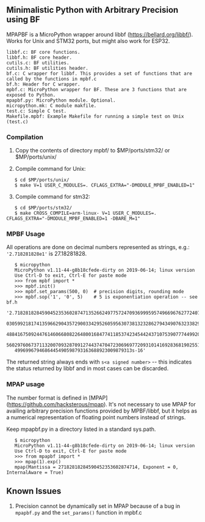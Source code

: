 ## Minimalistic Python with Arbitrary Precision using BF
MPAPBF is a MicroPython wrapper around libbf (https://bellard.org/libbf/).
Works for Unix and STM32 ports, but might also work for ESP32.

```
libbf.c: BF core functions.
libbf.h: BF core header.
cutils.c: BF utilities.    
cutils.h: BF utilities header.
bf.c: C wrapper for libbf. This provides a set of functions that are called by the functions in mpbf.c   
bf.h: Header for C wrapper.                             
mpbf.c: MicroPython wrapper for BF. These are 3 functions that are exposed to Python.
mpapbf.py: MicroPython module. Optional.
micropython.mk: C module makfile.                       
test.c: Simple C test.
Makefile.mpbf: Example Makefile for running a simple test on Unix (test.c)                
```

### Compilation
1. Copy the contents of directory mpbf/ to $MP/ports/stm32/ or $MP/ports/unix/

2. Compile command for Unix:
```
   $ cd $MP/ports/unix/
   $ make V=1 USER_C_MODULES=. CFLAGS_EXTRA="-DMODULE_MPBF_ENABLED=1"
```  
3. Compile command for stm32:
```
   $ cd $MP/ports/stm32/
   $ make CROSS_COMPILE=arm-linux- V=1 USER_C_MODULES=. CFLAGS_EXTRA="-DMODULE_MPBF_ENABLED=1 -DBARE_M=1"
```   
### MPBF Usage

All operations are done on decimal numbers represented as strings, e.g.:
`'2.718281828e1'` is 27.18281828.

```
   $ micropython
   MicroPython v1.11-44-g8b18cfede-dirty on 2019-06-14; linux version
   Use Ctrl-D to exit, Ctrl-E for paste mode
   >>> from mpbf import *
   >>> mpbf.init()
   >>> mpbf.set_params(500, 0)  # precision digits, rounding mode
   >>> mpbf.sop('1', '0', 5)    # 5 is exponentiation operation -- see bf.h
   '2.7182818284590452353602874713526624977572470936999595749669676277240766303535475945713821785251664274274663919320
   0305992181741359662904357290033429526059563073813232862794349076323382988075319525101901157383418793070215408914993
   4884167509244761460668082264800168477411853742345442437107539077744992069551702761838606261331384583000752044933826
   5602976067371132007093287091274437470472306969772093101416928368190255151086574637721112523897844250569536967707854
   4996996794686445490598793163688923009879313s-16'
```
The returned string always ends with `s<a signed number>` -- this indicates the status returned by libbf and in most cases
can be discarded.

### MPAP usage
The number format is defined in [MPAP] (https://github.com/hacksterous/mpap). It's not necessary
to use MPAP for availing arbitrary precision functions provided by MPBF/libbf, but it helps as a numerical
representation of floating point numbers instead of strings.

Keep mpapbf.py in a directory listed in a standard sys.path.
```   
   $ micropython
   MicroPython v1.11-44-g8b18cfede-dirty on 2019-06-14; linux version
   Use Ctrl-D to exit, Ctrl-E for paste mode
   >>> from mpapbf import *
   >>> mpap(1).exp()
   mpap(Mantissa = 27182818284590452353602874714, Exponent = 0, InternalAware = True)
```   
## Known Issues

1. Precision cannot be dynamically set in MPAP because of a bug in `mpapbf.py` and the `set_params()` function in mpbf.c

   
